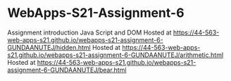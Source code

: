 # WebApps-S21-Assignment-6
Assignment introduction Java Script and DOM
Hosted at https://44-563-web-apps-s21.github.io/webapps-s21-assignment-6-GUNDAANUTEJ/hidden.html
Hosted at https://44-563-web-apps-s21.github.io/webapps-s21-assignment-6-GUNDAANUTEJ/arithmetic.html
Hosted at https://44-563-web-apps-s21.github.io/webapps-s21-assignment-6-GUNDAANUTEJ/bear.html
